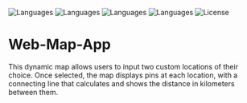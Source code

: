 ![Languages](https://img.shields.io/badge/Language-Python-yellow) ![Languages](https://img.shields.io/badge/Language-HTML-orange) ![Languages](https://img.shields.io/badge/Language-CSS-blue)  ![Languages](https://img.shields.io/badge/Language-JS-#F0DB4F)    ![License](https://img.shields.io/badge/License-MIT-green)

# Web-Map-App
This dynamic map allows users to input two custom locations of their choice. Once selected, the map displays pins at each location, with a connecting line that calculates and shows the distance in kilometers between them.

